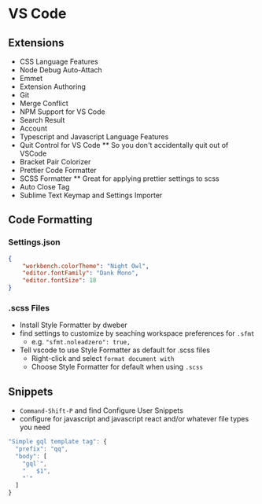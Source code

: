 # VS Code

## Extensions

- CSS Language Features
- Node Debug Auto-Attach
- Emmet
- Extension Authoring
- Git
- Merge Conflict
- NPM Support for VS Code
- Search Result
- Account
- Typescript and Javascript Language Features
- Quit Control for VS Code ** So you don't accidentally quit out of VSCode
- Bracket Pair Colorizer
- Prettier Code Formatter
- SCSS Formatter ** Great for applying prettier settings to scss
- Auto Close Tag
- Sublime Text Keymap and Settings Importer

## Code Formatting

### Settings.json
```json
{
    "workbench.colorTheme": "Night Owl",
    "editor.fontFamily": "Dank Mono",
    "editor.fontSize": 18
}
```

### .scss Files

- Install Style Formatter by dweber
- find settings to customize by seaching workspace preferences for `.sfmt`
    - e.g. `"sfmt.noleadzero": true,`
- Tell vscode to use Style Formatter as default for .scss files
    - Right-click and select `format document with`
    - Choose Style Formatter for default when using `.scss`
    
## Snippets

- `Command-Shift-P` and find Configure User Snippets
- configure for javascript and javascript react and/or whatever file types you need

```js and jsreact
"Simple gql template tag": {
  "prefix": "qq",
  "body": [
    "gql`",
    "	$1",
    "`"
  ]
}
```

